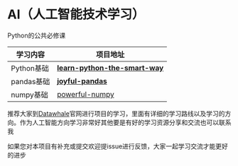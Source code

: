 # AI（人工智能技术学习）
Python的公共必修课

| 学习内容   | 项目地址                                                     |
| ---------- | ------------------------------------------------------------ |
| Python基础 | **[learn-python-the-smart-way](https://github.com/datawhalechina/learn-python-the-smart-way)** |
| pandas基础 | **[joyful-pandas](https://github.com/datawhalechina/joyful-pandas)** |
| numpy基础  | [powerful-numpy](https://github.com/datawhalechina/powerful-numpy) |





  推荐大家到[Datawhale](https://linklearner.com/)官网进行项目的学习，里面有详细的学习路线以及学习的方向。作为人工智能方向学习非常好其他要是有好的学习资源分享和交流也可以联系我



如果您对本项目有补充或提交欢迎提issue进行反馈，大家一起学习交流才能更好的进步
